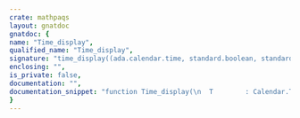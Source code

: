```yaml
---
crate: mathpaqs
layout: gnatdoc
gnatdoc: {
name: "Time_display",
qualified_name: "Time_display",
signature: "time_display((ada.calendar.time, standard.boolean, standard.boolean) -> standard.string)$",
enclosing: "",
is_private: false,
documentation: "",
documentation_snippet: "function Time_display(\n  T        : Calendar.Time:= Calendar.Clock;\n  Seconds  : Boolean      := True;\n  Intra_day: Boolean      := True\n)\n  return String",
}
---
```

